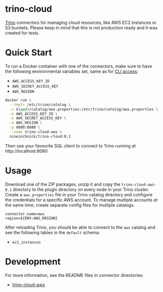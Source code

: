 trino-cloud
===========

[Trino](http://trino.io/) connectors for managing cloud resources, like AWS EC2 instances or S3 buckets.
Please keep in mind that this is not production ready and it was created for tests.

# Quick Start

To run a Docker container with one of the connectors, make sure to have the following
environmental variables set, same as for
[CLI access](https://docs.aws.amazon.com/cli/latest/userguide/cli-configure-envvars.html):
* `AWS_ACCESS_KEY_ID`
* `AWS_SECRET_ACCESS_KEY`
* `AWS_REGION`

```bash
docker run \
  --tmpfs /etc/trino/catalog \
  -v $(pwd)/catalog/aws.properties:/etc/trino/catalog/aws.properties \
  -e AWS_ACCESS_KEY_ID \
  -e AWS_SECRET_ACCESS_KEY \
  -e AWS_REGION \
  -p 8080:8080 \
  --name trino-cloud-aws \
  nineinchnick/trino-cloud:0.1
```

Then use your favourite SQL client to connect to Trino running at http://localhost:8080

# Usage

Download one of the ZIP packages, unzip it and copy the `trino-cloud-aws-0.1` directory to the plugin directory on every node in your Trino cluster.
Create a `aws.properties` file in your Trino catalog directory and configure the credentials for a specific AWS account.
To manage multiple accounts at the same time, create separate config files for multiple catalogs.

```
connector.name=aws
region=${ENV:AWS_REGION}
```

After reloading Trino, you should be able to connect to the `aws` catalog and see the following tables in the `default` schema:
* `ec2_instances`

# Development

For more information, see the README files in connector directories:
* [trino-cloud-aws](trino-cloud-aws/README.md)
